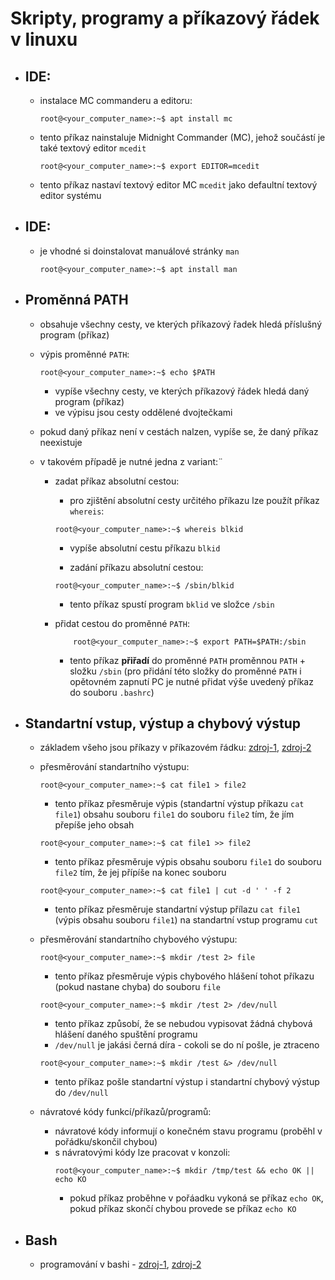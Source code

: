 # Skripty, programy a příkazový řádek v linuxu

- ## IDE:
    - instalace MC commanderu a editoru:
        ```console
        root@<your_computer_name>:~$ apt install mc
        ```
    - tento příkaz nainstaluje Midnight Commander (MC), jehož součástí je také textový editor  ```mcedit```
        ```console
        root@<your_computer_name>:~$ export EDITOR=mcedit
        ```
    - tento příkaz nastaví textový editor MC ```mcedit``` jako defaultní textový editor systému 

- ## IDE:
    - je vhodné si doinstalovat manuálové stránky ```man```
      ```console
      root@<your_computer_name>:~$ apt install man
      ```
       

- ## Proměnná PATH
    - obsahuje všechny cesty, ve kterých příkazový řadek hledá příslušný program (příkaz)
    - výpis proměnné ```PATH```:

        ```console
        root@<your_computer_name>:~$ echo $PATH
        ```
        - vypíše všechny cesty, ve kterých příkazový řádek hledá daný program (příkaz)
        - ve výpisu jsou cesty oddělené dvojtečkami
    - pokud daný příkaz není v cestách nalzen, vypíše se, že daný příkaz neexistuje
    - v takovém případě je nutné jedna z variant:¨
        - zadat příkaz absolutní cestou:
            - pro zjištění absolutní cesty určitého příkazu lze použít příkaz ```whereis```:

            ```console
            root@<your_computer_name>:~$ whereis blkid
            ```
            - vypíše absolutní cestu příkazu ```blkid```

            - zadání příkazu absolutní cestou:
            ```console
            root@<your_computer_name>:~$ /sbin/blkid
            ```
            - tento příkaz spustí program ```bklid``` ve složce ```/sbin```

        - přidat cestou do proměnné ```PATH```:
            ```console
                root@<your_computer_name>:~$ export PATH=$PATH:/sbin
            ```
            - tento příkaz **přiřadí** do proměnné ```PATH``` proměnnou ```PATH``` + složku ```/sbin``` (pro přidání této složky do proměnné ```PATH``` i opětovném zapnutí PC je nutné přidat výše uvedený příkaz do souboru ```.bashrc```)

- ## Standartní vstup, výstup a chybový výstup
    - základem všeho jsou příkazy v příkazovém řádku: [zdroj-1](https://www.digitalocean.com/community/tutorials/linux-commands), [zdroj-2](https://www.hostinger.com/tutorials/linux-commands)
    - přesměrování standartního výstupu:
        ```console
        root@<your_computer_name>:~$ cat file1 > file2
        ```
        - tento příkaz přesměruje výpis (standartní výstup příkazu ```cat file1```) obsahu souboru ```file1``` do souboru ```file2``` tím, že jím přepíše jeho obsah
        
        ```console
        root@<your_computer_name>:~$ cat file1 >> file2
        ```
        - tento příkaz přesměruje výpis obsahu souboru ```file1``` do souboru ```file2``` tím, že jej přípíše na konec souboru

        ```console
        root@<your_computer_name>:~$ cat file1 | cut -d ' ' -f 2
        ```
        - tento příkaz přesměruje standartní výstup přílazu ```cat file1``` (výpis obsahu souboru ```file1```) na standartní vstup programu ```cut```

    - přesměrování standartního chybového výstupu:
        ```console
        root@<your_computer_name>:~$ mkdir /test 2> file
        ```
        - tento příkaz přesměruje výpis chybového hlášení tohot příkazu (pokud nastane chyba) do souboru ```file```

        ```console
        root@<your_computer_name>:~$ mkdir /test 2> /dev/null
        ```
        - tento příkaz způsobí, že se nebudou vypisovat žádná chybová hlášení daného spuštění programu
        - ```/dev/null``` je jakási černá díra - cokoli se do ní pošle, je ztraceno

        ```console
        root@<your_computer_name>:~$ mkdir /test &> /dev/null
        ```
        - tento příkaz pošle standartní výstup i standartní chybový výstup do ```/dev/null```

    - návratové kódy funkcí/příkazů/programů:
        - návratové kódy informují o konečném stavu programu (proběhl v pořádku/skončil chybou)
        - s návratovými kódy lze pracovat v konzoli:
            ```console
            root@<your_computer_name>:~$ mkdir /tmp/test && echo OK || echo KO
            ```
            - pokud příkaz proběhne v pořáadku vykoná se příkaz ```echo OK```, pokud příkaz skončí chybou provede se příkaz ```echo KO```

- ## Bash
    - programování v bashi - [zdroj-1](https://www.root.cz/clanky/programovani-v-bash-shellu/), [zdroj-2](https://www.cyberciti.biz/faq/bash-for-loop/)

